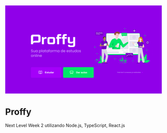 ![](/web/src/assets/images/proffy.png)

# Proffy
Next Level Week 2 utilizando Node.js, TypeScript, React.js
